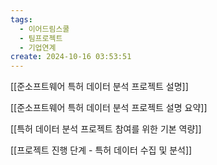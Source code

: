 ```yaml
---
tags:
  - 이어드림스쿨
  - 팀프로젝트
  - 기업연계
create: 2024-10-16 03:53:51
---
```


[[준소프트웨어 특허 데이터 분석 프로젝트 설명]]

[[준소프트웨어 특허 데이터 분석 프로젝트 설명 요약]]

[[특허 데이터 분석 프로젝트 참여를 위한 기본 역량]]

[[프로젝트 진행 단계 - 특허 데이터 수집 및 분석]]

